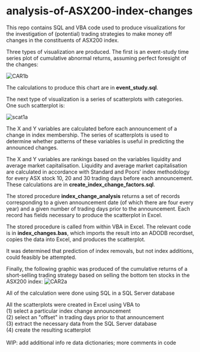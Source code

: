 # analysis-of-ASX200-index-changes
This repo contains SQL and VBA code used to produce visualizations for the investigation of (potential) trading strategies
to make money off changes in the constituents of ASX200 index.

Three types of visualization are produced. The first is an event-study time series plot of cumulative abnormal returns, assuming perfect foresight of the changes: 

![CAR1b](https://user-images.githubusercontent.com/65940824/197307348-b53b997a-8a84-46d1-9822-dad4377b3edf.png)

The calculations to produce this chart are in **event_study.sql**.

The next type of visualization is a series of scatterplots with categories. One such scatterplot is:

![scat1a](https://user-images.githubusercontent.com/65940824/197311539-34b2a393-0a51-4741-aafc-5e343f9594f0.png)

 
The X and Y variables are calculated before each announcement of a change in index membership. The series of scatterplots is used to determine whether patterns of these variables is useful in predicting the announced changes.

The X and Y variables are rankings based on the variables liquidity and average market capitalisation. Liquidity and average market capitalisation are calculated in accordance with Standard and Poors’ index methodology for every ASX stock 10, 20 and 30 trading days before each announcement. These calculations are in **create_index_change_factors.sql**.

The stored procedure **index_change_analysis** returns a set of records corresponding to a given announcement date (of which there are four every year) and a given number of trading days prior to the announcement. Each record has fields necessary to produce the scatterplot in Excel.

The stored procedure is called from within VBA in Excel. The relevant code is in **index_changes.bas**, which imports the result into an ADODB recordset, copies the data into Excel, and produces the scatterplot.

It was determined that prediction of index removals, but not index additions, could feasibly be attempted.

Finally, the following graphic was produced of the cumulative returns of a short-selling trading strategy based on selling the bottom ten stocks in the ASX200 index:
![CAR2a](https://user-images.githubusercontent.com/65940824/197314620-2c1f52a1-3c98-44f2-be6a-18cf76289992.png)

All of the calculation were done using SQL in a SQL Server database

All the scatterplots were created in Excel using VBA to<br>
(1) select a particular index change announcement<br>
(2) select an "offset" in trading days prior to that announcement<br>
(3) extract the necessary data from the SQL Server database<br>
(4) create the resulting scatterplot<br>
<br>
WIP: add additional info re data dictionaries; more comments in code
